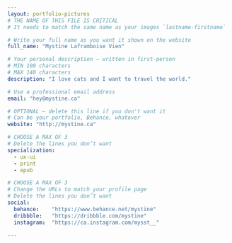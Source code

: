 ```yaml
---
layout: portfolio-pictures
# THE NAME OF THIS FILE IS CRITICAL
# It needs to match the same name as your images `lastname-firstname`

# Write your full name as you want it shown on the website
full_name: "Mystine Laframboise Vien"

# Your personal description — written in first-person
# MIN 100 characters
# MAX 140 characters
description: "I love cats and I want to travel the world."

# Use a professional email address
email: "hey@mystine.ca"

# OPTIONAL — delete this line if you don't want it
# Can be your portfolio, Behance, whatever
website: "http://mystine.ca"

# CHOOSE A MAX OF 3
# Delete the lines you don’t want
specialization:
  - ux-ui
  - print
  - epub

# CHOOSE A MAX OF 3
# Change the URLs to match your profile page
# Delete the lines you don’t want
social:
  behance:    "https://www.behance.net/mystine"
  dribbble:   "https://dribbble.com/mystine"
  instagram:  "https://ca.instagram.com/mysst__"

---
```

